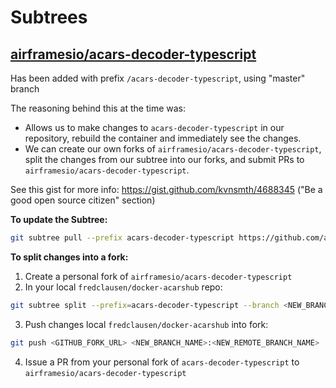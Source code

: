 # Subtrees

## [airframesio/acars-decoder-typescript](https://github.com/airframesio/acars-decoder-typescript)

Has been added with prefix `/acars-decoder-typescript`, using "master" branch

The reasoning behind this at the time was:

 - Allows us to make changes to `acars-decoder-typescript` in our repository, rebuild the container and immediately see the changes.
 - We can create our own forks of `airframesio/acars-decoder-typescript`, split the changes from our subtree into our forks, and submit PRs to `airframesio/acars-decoder-typescript`.

See this gist for more info: <https://gist.github.com/kvnsmth/4688345> ("Be a good open source citizen" section)

**To update the Subtree:**

```bash
git subtree pull --prefix acars-decoder-typescript https://github.com/airframesio/acars-decoder-typescript.git master
```

**To split changes into a fork:**

1. Create a personal fork of `airframesio/acars-decoder-typescript`
2. In your local `fredclausen/docker-acarshub` repo:

```bash
git subtree split --prefix=acars-decoder-typescript --branch <NEW_BRANCH_NAME>
```

3. Push changes local `fredclausen/docker-acarshub` into fork:

```bash
git push <GITHUB_FORK_URL> <NEW_BRANCH_NAME>:<NEW_REMOTE_BRANCH_NAME>
```

4. Issue a PR from your personal fork of `acars-decoder-typescript` to `airframesio/acars-decoder-typescript`
